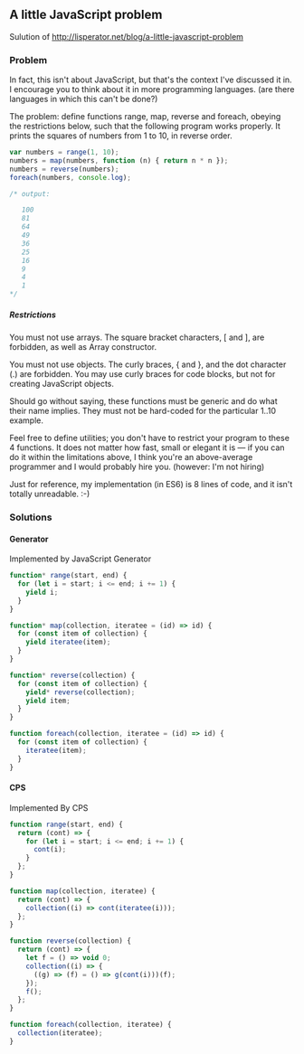 ## A little JavaScript problem

Sulution of http://lisperator.net/blog/a-little-javascript-problem

### Problem
In fact, this isn't about JavaScript, but that's the context I've discussed it in. I encourage you to think about it in more programming languages. (are there languages in which this can't be done?)

The problem: define functions range, map, reverse and foreach, obeying the restrictions below, such that the following program works properly. It prints the squares of numbers from 1 to 10, in reverse order.

```js
var numbers = range(1, 10);
numbers = map(numbers, function (n) { return n * n });
numbers = reverse(numbers);
foreach(numbers, console.log);

/* output:

   100
   81
   64
   49
   36
   25
   16
   9
   4
   1
*/
```

##### Restrictions
You must not use arrays. The square bracket characters, [ and ], are forbidden, as well as Array constructor.

You must not use objects. The curly braces, { and }, and the dot character (.) are forbidden. You may use curly braces for code blocks, but not for creating JavaScript objects.

Should go without saying, these functions must be generic and do what their name implies. They must not be hard-coded for the particular 1..10 example.

Feel free to define utilities; you don't have to restrict your program to these 4 functions. It does not matter how fast, small or elegant it is — if you can do it within the limitations above, I think you're an above-average programmer and I would probably hire you. (however: I'm not hiring)

Just for reference, my implementation (in ES6) is 8 lines of code, and it isn't totally unreadable. :-)

### Solutions

#### Generator
Implemented by JavaScript Generator

```js
function* range(start, end) {
  for (let i = start; i <= end; i += 1) {
    yield i;
  }
}

function* map(collection, iteratee = (id) => id) {
  for (const item of collection) {
    yield iteratee(item);
  }
}

function* reverse(collection) {
  for (const item of collection) {
    yield* reverse(collection);
    yield item;
  }
}

function foreach(collection, iteratee = (id) => id) {
  for (const item of collection) {
    iteratee(item);
  }
}
```

#### CPS
Implemented By CPS

```js
function range(start, end) {
  return (cont) => {
    for (let i = start; i <= end; i += 1) {
      cont(i);
    }
  };
}

function map(collection, iteratee) {
  return (cont) => {
    collection((i) => cont(iteratee(i)));
  };
}

function reverse(collection) {
  return (cont) => {
    let f = () => void 0;
    collection((i) => {
      ((g) => (f) = () => g(cont(i)))(f);
    });
    f();
  };
}

function foreach(collection, iteratee) {
  collection(iteratee);
}
```
